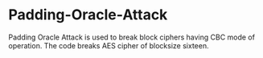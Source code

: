 # Padding-Oracle-Attack
Padding Oracle Attack is used to break block ciphers having CBC mode of operation.
The code breaks AES cipher of blocksize sixteen. 

